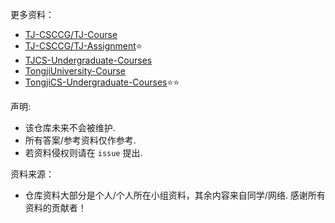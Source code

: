 更多资料：
- [TJ-CSCCG/TJ-Course](https://github.com/TJ-CSCCG/TJCS-Course)
- [TJ-CSCCG/TJ-Assignment](https://github.com/TJ-CSCCG/TJCS-Assignment)⭐
- [TJCS-Undergraduate-Courses](https://github.com/zzhuncle/TJCS-Undergraduate-Courses)
- [TongjiUniversity-Course](https://github.com/italas12138/TongjiUniversity-Course)
- [TongjiCS-Undergraduate-Courses](https://github.com/youknowwhom/TongjiCS-Undergraduate-Courses)⭐⭐


声明:
- 该仓库未来不会被维护.
- 所有答案/参考资料仅作参考.
- 若资料侵权则请在 `issue` 提出.


资料来源：
- 仓库资料大部分是个人/个人所在小组资料，其余内容来自同学/网络. 感谢所有资料的贡献者！
